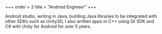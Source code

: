 +++
order = 2
title = "Android Engineer"
+++

Android studio, writing in Java, building Java libraries to be integrated with other SDKs such as Unity3D, I also written apps in C++ using Qt SDK and C# with Unity for Android for over 5 years.